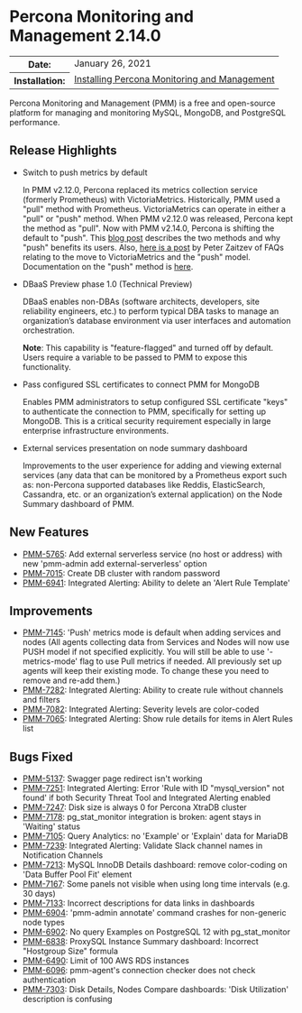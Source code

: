 # Percona Monitoring and Management 2.14.0

<table class="docutils field-list" frame="void" rules="none">
  <colgroup>
    <col class="field-name">
    <col class="field-body">
  </colgroup>
  <tbody valign="top">
    <tr class="field-odd field">
      <th class="field-name">Date:</th>
      <td class="field-body">January 26, 2021</td>
    </tr>
    <tr class="field-even field">
      <th class="field-name">Installation:</th>
      <td class="field-body">
        <a class="reference external" href="https://www.percona.com/software/pmm/quickstart">Installing Percona Monitoring and Management</a></td>
    </tr>
  </tbody>
</table>

Percona Monitoring and Management (PMM) is a free and open-source platform for managing and monitoring MySQL, MongoDB, and PostgreSQL performance.

## Release Highlights

- Switch to push metrics by default

    In PMM v2.12.0, Percona replaced its metrics collection service (formerly Prometheus) with VictoriaMetrics. Historically, PMM used a "pull" method with Prometheus. VictoriaMetrics can operate in either a "pull" or "push" method. When PMM v2.12.0 was released, Percona kept the method as "pull". Now with PMM v2.14.0, Percona is shifting the default to "push". This [blog post](https://www.percona.com/blog/2020/12/01/foiled-by-the-firewall-a-tale-of-transition-from-prometheus-to-victoriametrics/) describes the two methods and why "push" benefits its users. Also, [here is a post](https://www.percona.com/blog/2020/12/16/percona-monitoring-and-management-migration-from-prometheus-to-victoriametrics-faq/) by Peter Zaitzev of FAQs relating to the move to VictoriaMetrics and the "push" model. Documentation on the "push" method is [here](../details/victoria-metrics.md).

- DBaaS Preview phase 1.0 (Technical  Preview)

    DBaaS enables non-DBAs (software architects, developers, site reliability engineers, etc.) to perform typical DBA tasks to manage an organization’s database environment via user interfaces and automation orchestration.

    **Note**: This capability is "feature-flagged" and turned off by default. Users require a variable to be passed to PMM to expose this functionality.

- Pass configured SSL certificates to connect PMM for MongoDB

    Enables PMM administrators to setup configured SSL certificate "keys" to authenticate the connection to PMM, specifically for setting up MongoDB. This is a critical security requirement especially in large enterprise infrastructure environments.

- External services presentation on node summary dashboard

    Improvements to the user experience for adding and viewing external services (any data that can be monitored by a Prometheus export such as: non-Percona supported databases like Reddis, ElasticSearch, Cassandra, etc. or an organization’s external application) on the Node Summary dashboard of PMM.


## New Features

* [PMM-5765](https://jira.percona.com/browse/PMM-5765): Add external serverless service (no host or address) with new 'pmm-admin add external-serverless' option
* [PMM-7015](https://jira.percona.com/browse/PMM-7015): Create DB cluster with random password
* [PMM-6941](https://jira.percona.com/browse/PMM-6941): Integrated Alerting: Ability to delete an 'Alert Rule Template'



## Improvements

* [PMM-7145](https://jira.percona.com/browse/PMM-7145): 'Push' metrics mode is default when adding services and nodes (All agents collecting data from Services and Nodes will now use PUSH model if not specified explicitly. You will still be able to use '-metrics-mode' flag to use Pull metrics if needed. All previously set up agents will keep their existing mode. To change these you need to remove and re-add them.)
* [PMM-7282](https://jira.percona.com/browse/PMM-7282): Integrated Alerting: Ability to create rule without channels and filters
* [PMM-7082](https://jira.percona.com/browse/PMM-7082): Integrated Alerting: Severity levels are color-coded
* [PMM-7065](https://jira.percona.com/browse/PMM-7065): Integrated Alerting: Show rule details for items in Alert Rules list



## Bugs Fixed

* [PMM-5137](https://jira.percona.com/browse/PMM-5137): Swagger page redirect isn't working
* [PMM-7251](https://jira.percona.com/browse/PMM-7251): Integrated Alerting: Error 'Rule with ID "mysql_version" not found' if both Security Threat Tool and Integrated Alerting enabled
* [PMM-7247](https://jira.percona.com/browse/PMM-7247): Disk size is always 0 for Percona XtraDB cluster
* [PMM-7178](https://jira.percona.com/browse/PMM-7178): pg_stat_monitor integration is broken: agent stays in 'Waiting' status
* [PMM-7105](https://jira.percona.com/browse/PMM-7105): Query Analytics: no 'Example' or 'Explain' data for MariaDB
* [PMM-7239](https://jira.percona.com/browse/PMM-7239): Integrated Alerting: Validate Slack channel names in Notification Channels
* [PMM-7213](https://jira.percona.com/browse/PMM-7213): MySQL InnoDB Details dashboard: remove color-coding on 'Data Buffer Pool Fit' element
* [PMM-7167](https://jira.percona.com/browse/PMM-7167): Some panels not visible when using long time intervals (e.g. 30 days)
* [PMM-7133](https://jira.percona.com/browse/PMM-7133): Incorrect descriptions for data links in dashboards
* [PMM-6904](https://jira.percona.com/browse/PMM-6904): 'pmm-admin annotate' command crashes for non-generic node types
* [PMM-6902](https://jira.percona.com/browse/PMM-6902): No query Examples on PostgreSQL 12 with pg_stat_monitor
* [PMM-6838](https://jira.percona.com/browse/PMM-6838): ProxySQL Instance Summary dashboard: Incorrect "Hostgroup Size" formula
* [PMM-6490](https://jira.percona.com/browse/PMM-6490): Limit of 100 AWS RDS instances
* [PMM-6096](https://jira.percona.com/browse/PMM-6096): pmm-agent's connection checker does not check authentication
* [PMM-7303](https://jira.percona.com/browse/PMM-7303): Disk Details, Nodes Compare dashboards: 'Disk Utilization' description is confusing
